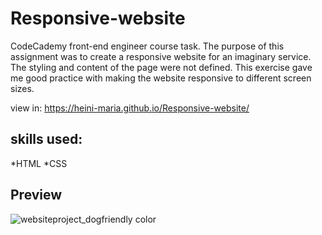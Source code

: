 # Responsive-website

CodeCademy front-end engineer course task. The purpose of this assignment was to create a responsive website for an imaginary service. The styling and content of the page were not defined. This exercise gave me good practice with making the website responsive to different screen sizes.

view in: https://heini-maria.github.io/Responsive-website/

## skills used:
  *HTML
  *CSS 



## Preview

![websiteproject_dogfriendly color](https://user-images.githubusercontent.com/115211431/208672463-6066ee04-f967-4b25-9917-5ed8d713c2e2.png)
